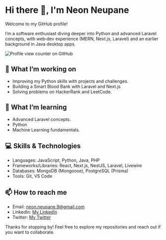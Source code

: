 # Hi there 👋, I'm Neon Neupane

Welcome to my GitHub profile!  

I’m a software enthusiast diving deeper into Python and advanced Laravel concepts, with web‑dev experience (MERN, Next.js, Laravel) and an earlier background in Java desktop apps.

![Profile view counter on GitHub](https://komarev.com/ghpvc/?username=Neon17)

## 🔭 What I’m working on
- Improving my Python skills with projects and challenges.
- Building a Smart Blood Bank with Laravel and Next.js
- Solving problems on HackerRank and LeetCode.

## 🌱 What I’m learning
- Advanced Laravel concepts.
- Python
- Machine Learning fundamentals.

## 💻 Skills & Technologies
- Languages: JavaScript, Python, Java, PHP
- Frameworks/Libraries: React, Next.js, NestJS, Laravel, Livewire
- Databases: MongoDB (Mongoose), PostgreSQL (Prisma)
- Tools: Git, VS Code

## 📫 How to reach me
- Email: neon.neupane.9@gmail.com
- LinkedIn: [My LinkedIn](https://www.linkedin.com/in/neon-neupane-049465235/)
- Twitter: [My Twitter](https://x.com/neonneupane9)

Thanks for stopping by! Feel free to explore my repositories and reach out if you want to collaborate.


